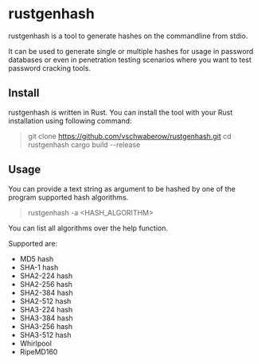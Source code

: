 # rustgenhash

rustgenhash is a tool to generate hashes on the commandline from stdio.

It can be used to generate single or multiple hashes for usage in password databases or even in penetration testing scenarios where you want to test password cracking tools.

## Install

rustgenhash is written in Rust. You can install the tool with your Rust installation using following command:

>
> git clone https://github.com/vschwaberow/rustgenhash.git
> cd rustgenhash
> cargo build --release
>

## Usage

You can provide a text string as argument to be hashed by one of the program supported hash algorithms.

>
> rustgenhash -a <HASH_ALGORITHM> <text string>
>

You can list all algorithms over the help function.

Supported are:

* MD5 hash
* SHA-1 hash
* SHA2-224 hash
* SHA2-256 hash
* SHA2-384 hash
* SHA2-512 hash
* SHA3-224 hash
* SHA3-384 hash
* SHA3-256 hash
* SHA3-512 hash
* Whirlpool
* RipeMD160
